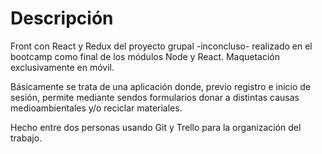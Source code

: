 # Descripción

Front con React y Redux del proyecto grupal -inconcluso- realizado en el bootcamp como final de los módulos Node y React. Maquetación exclusivamente en móvil.

Básicamente se trata de una aplicación donde, previo registro e inicio de sesión, permite mediante sendos formularios donar a distintas causas medioambientales y/o reciclar materiales.

Hecho entre dos personas usando Git y Trello para la organización del trabajo. 
